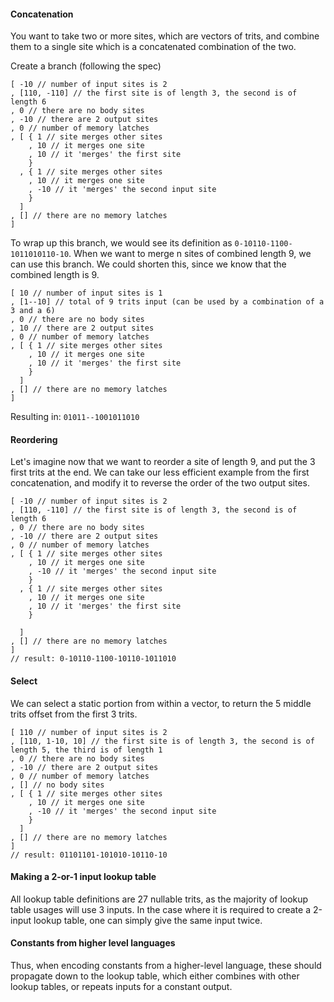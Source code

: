 #### Concatenation

You want to take two or more sites, which are vectors of trits, 
and combine them to a single site which is a concatenated combination of the two.

Create a branch (following the spec)

```
[ -10 // number of input sites is 2
, [110, -110] // the first site is of length 3, the second is of length 6
, 0 // there are no body sites
, -10 // there are 2 output sites
, 0 // number of memory latches
, [ { 1 // site merges other sites
    , 10 // it merges one site
    , 10 // it 'merges' the first site
    }
  , { 1 // site merges other sites
    , 10 // it merges one site
    , -10 // it 'merges' the second input site
    }
  ]
, [] // there are no memory latches
]
```

To wrap up this branch, we would see its definition as `0-10110-1100-1011010110-10`. 
When we want to merge n sites of combined length 9, we can use this branch.
We could shorten this, since we know that the combined length is 9.

```
[ 10 // number of input sites is 1
, [1--10] // total of 9 trits input (can be used by a combination of a 3 and a 6)
, 0 // there are no body sites
, 10 // there are 2 output sites
, 0 // number of memory latches
, [ { 1 // site merges other sites
    , 10 // it merges one site
    , 10 // it 'merges' the first site
    }
  ]
, [] // there are no memory latches
]
```
Resulting in: `01011--1001011010`

#### Reordering

Let's imagine now that we want to reorder a site of length 9, and put the 3 first trits at the end. 
We can take our less efficient example from the first concatenation, 
and modify it to reverse the order of the two output sites.

```
[ -10 // number of input sites is 2
, [110, -110] // the first site is of length 3, the second is of length 6
, 0 // there are no body sites
, -10 // there are 2 output sites
, 0 // number of memory latches
, [ { 1 // site merges other sites
    , 10 // it merges one site
    , -10 // it 'merges' the second input site
    }
  , { 1 // site merges other sites
    , 10 // it merges one site
    , 10 // it 'merges' the first site
    }

  ]
, [] // there are no memory latches
]
// result: 0-10110-1100-10110-1011010
```

#### Select

We can select a static portion from within a vector, to return the 5 middle trits offset from the first 3 trits.

```
[ 110 // number of input sites is 2
, [110, 1-10, 10] // the first site is of length 3, the second is of length 5, the third is of length 1
, 0 // there are no body sites
, -10 // there are 2 output sites
, 0 // number of memory latches
, [] // no body sites
, [ { 1 // site merges other sites
    , 10 // it merges one site
    , -10 // it 'merges' the second input site
    }
  ]
, [] // there are no memory latches
]
// result: 01101101-101010-10110-10
```

#### Making a 2-or-1 input lookup table

All lookup table definitions are 27 nullable trits, as the majority of
lookup table usages will use 3 inputs. In the case where it is required
to create a 2-input lookup table, one can simply give the same input twice.


#### Constants from higher level languages

Thus, when encoding constants from a higher-level language, these should
propagate down to the lookup table, which either combines with other lookup tables,
or repeats inputs for a constant output.
